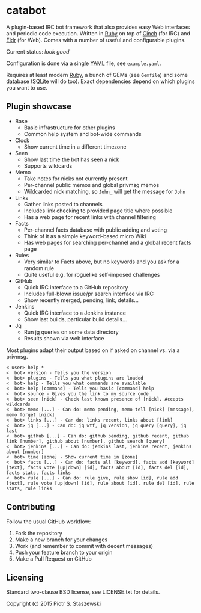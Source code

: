 # catabot

A plugin-based IRC bot framework that also provides easy Web interfaces and periodic code execution. Written in [Ruby](https://www.ruby-lang.org/en/) on top of [Cinch](https://github.com/cinchrb/cinch) (for IRC) and [Eldr](https://github.com/eldr-rb/eldr) (for Web). Comes with a number of useful and configurable plugins.

Current status: *look good*

Configuration is done via a single [YAML](http://yaml.org/) file, see `example.yaml`.

Requires at least modern [Ruby](https://www.ruby-lang.org/en/), a bunch of GEMs (see `Gemfile`) and some database ([SQLite](https://www.sqlite.org/) will do too). Exact dependencies depend on which plugins you want to use.

## Plugin showcase

 * Base
   - Basic infrastructure for other plugins
   - Common help system and bot-wide commands
 * Clock
   - Show current time in a different timezone
 * Seen
   - Show last time the bot has seen a nick
   - Supports wildcards
 * Memo
   - Take notes for nicks not currently present
   - Per-channel public memos and global privmsg memos
   - Wildcarded nick matching, so `John_` will get the message for `John`
 * Links
   - Gather links posted to channels
   - Includes link checking to provided page title where possible
   - Has a web page for recent links with channel filtering
 * Facts
   - Per-channel facts database with public adding and voting
   - Think of it as a simple keyword-based micro Wiki
   - Has web pages for searching per-channel and a global recent facts page
 * Rules
   - Very similar to Facts above, but no keywords and you ask for a random rule
   - Quite useful e.g. for roguelike self-imposed challenges
 * GitHub
   - Quick IRC interface to a GitHub repository
   - Includes full-blown issue/pr search interface via IRC
   - Show recently merged, pending, link, details...
 * Jenkins
   - Quick IRC interface to a Jenkins instance
   - Show last builds, particular build details...
 * Jq
   - Run [jq](http://stedolan.github.io/jq/) queries on some data directory
   - Results shown via web interface

Most plugins adapt their output based on if asked on channel vs. via a privmsg.

```
< user> help *
<  bot> version - Tells you the version
<  bot> plugins - Tells you what plugins are loaded
<  bot> help - Tells you what commands are available
<  bot> help [command] - Tells you basic [command] help
<  bot> source - Gives you the link to my source code
<  bot> seen [nick] - Check last known presence of [nick]. Accepts wildcards
<  bot> memo [...] - Can do: memo pending, memo tell [nick] [message], memo forget [nick]
<  bot> links [...] - Can do: links recent, links about [link]
<  bot> jq [...] - Can do: jq wtf, jq version, jq query [query], jq last
<  bot> github [...] - Can do: github pending, github recent, github link [number], github about [number], github search [query]
<  bot> jenkins [...] - Can do: jenkins last, jenkins recent, jenkins about [number]
<  bot> time [zone] - Show current time in [zone]
<  bot> facts [...] - Can do: facts all [keyword], facts add [keyword] [text], facts vote [up|down] [id], facts about [id], facts del [id], facts stats, facts links
<  bot> rule [...] - Can do: rule give, rule show [id], rule add [text], rule vote [up|down] [id], rule about [id], rule del [id], rule stats, rule links
```

## Contributing

Follow the usual GitHub workflow:

 1. Fork the repository
 2. Make a new branch for your changes
 3. Work (and remember to commit with decent messages)
 4. Push your feature branch to your origin
 5. Make a Pull Request on GitHub

## Licensing

Standard two-clause BSD license, see LICENSE.txt for details.

Copyright (c) 2015 Piotr S. Staszewski

